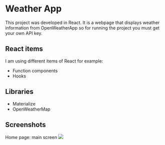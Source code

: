 # Weather App

This project was developed in React. It is a webpage that displays weather information from OpenWeatherApp so for running the project you must get your own API key.

## React items
I am using different items of React for example:
+ Function components
+ Hooks

## Libraries
+ Materialize
+ OpenWeatherMap

## Screenshots

Home page: main screen
![](public/home.PNG?raw=true)



